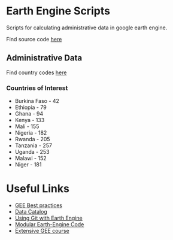 
 # Earth Engine Scripts

 Scripts for calculating administrative data in google
 earth engine.

 Find source code [here](https://earthengine.googlesource.com/users/leogorman123/farm-size-analysis)

 
 
 ## Administrative Data
 Find country codes [here](https://data.apps.fao.org/catalog/dataset/gaul-codes/resource/cfdaf156-26b9-46c2-aab2-eb437fc16622)


### Countries of Interest 
* Burkina Faso - 42
* Ethiopia - 79
* Ghana - 94
* Kenya - 133
* Mali - 155
* Nigeria - 182 
* Rwanda - 205
* Tanzania - 257
* Uganda - 253
* Malawi - 152
* Niger - 181



# Useful Links

* [GEE Best practices](https://developers.google.com/earth-engine/guides/best_practices#reduceregion-vs.-reduceregions-vs.-for-loop)
* [Data Catalog](https://developers.google.com/earth-engine/datasets/catalog)
* [Using Git with Earth Engine](https://eodatascience.com/Newsroom/Technical-blog-Managing-Google-Earth-Engine-repos)
* [Modular Earth-Engine Code](https://medium.com/google-earth/making-it-easier-to-reuse-code-with-earth-engine-script-modules-2e93f49abb13)
* [Extensive GEE course](https://courses.spatialthoughts.com/end-to-end-gee.html)